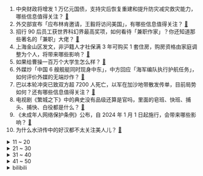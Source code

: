 1. 中央财政将增发 1 万亿元国债，支持灾后恢复重建和提升防灾减灾救灾能力，哪些信息值得关注？ [:link:](https://www.zhihu.com/question/627625890)
2. 外交部宣布「应布林肯邀请，王毅将访问美国」，有哪些信息值得关注？ [:link:](https://www.zhihu.com/question/627567057)
3. 招行 90 后员工获世界科幻界最高奖项，如何看待「兼职作家」？你还知道那些著名的「兼职」大佬？ [:link:](https://www.zhihu.com/question/627397035)
4. 上海金山区发文，非沪籍人才社保满 3 年可购买 1 套住房，购房资格由家庭调整为个人，将带来哪些影响？ [:link:](https://www.zhihu.com/question/627575317)
5. 如果给曹操一百万个大学生怎么样？ [:link:](https://www.zhihu.com/question/626619884)
6. 外媒炒「中国 6 艘舰艇同时现身中东」，中方回应「海军编队执行护航任务」，如何评价外媒的无端炒作？ [:link:](https://www.zhihu.com/question/627563598)
7. 巴以本轮冲突已致双方超 7200 人死亡，以军在加沙地带散发传单，目前局势如何？还有哪些信息值得关注？ [:link:](https://www.zhihu.com/question/627618010)
8. 电视剧《繁城之下》中的典史没有品级还算是官吗，里面的皂班、快班、捕头、捕快、白役都是什么？ [:link:](https://www.zhihu.com/question/627072276)
9. 《未成年人网络保护条例》公布，自 2024 年 1 月 1 日起施行，会带来哪些影响？ [:link:](https://www.zhihu.com/question/627583824)
10. 为什么水浒传中的好汉都不太关注美人儿？ [:link:](https://www.zhihu.com/question/340903482)
<details>
<summary>11 ~ 20</summary>

11. 《士兵突击》为什么袁朗第一次见面就看中许三多了？ [:link:](https://www.zhihu.com/question/615428207)
12. 职场上，怎么对待那些总是以领导口吻给自己安排工作的同事？ [:link:](https://www.zhihu.com/question/626857322)
13. 如何评价《原神》仆人「阿蕾奇诺」？ [:link:](https://www.zhihu.com/question/619652143)
14. 《繁城之下》结尾，曲三更知不知道师父杀了他的父亲？ [:link:](https://www.zhihu.com/question/627376130)
15. 如何看待多地对归国2年制研究型硕士留学生开放「定向选调」，这是否意味着对留学群体的优中选优？ [:link:](https://www.zhihu.com/question/627379241)
16. 全国房价比峰顶下降 16%，57 城连降3个月，如何看待此现象？未来房价会继续下跌吗？ [:link:](https://www.zhihu.com/question/627472229)
17. 提升自己最快的方式是什么？ [:link:](https://www.zhihu.com/question/625462407)
18. 如何评价大狸子切切里提及的 AR 眼镜雷鸟 Air2？搭配 JoyDock 能成为掌机最强拍档吗？ [:link:](https://www.zhihu.com/question/627591767)
19. 你愿意通过金钱还是更多体力去解决「家务型内耗」？愿意接受怎样的度？ [:link:](https://www.zhihu.com/question/626353925)
20. 巴勒斯坦卫生部表示，加沙地带医疗系统彻底崩溃，哪些信息值得关注？ [:link:](https://www.zhihu.com/question/627629472)
</details>
<details>
<summary>21 ~ 30</summary>

21. 《明日方舟》2023感谢庆典直播中透露了生息演算的消息，对此你有哪些期待? [:link:](https://www.zhihu.com/question/627314666)
22. 湖人球星詹姆斯表示「我现在能做到很多在上赛季季后赛中无法做到的事情」，你对他后续比赛有何期待？ [:link:](https://www.zhihu.com/question/627284253)
23. Steam 游戏《完蛋！我被美女包围了！》已上线，如何评价该游戏？ [:link:](https://www.zhihu.com/question/626646823)
24. 24 省公布经济三季报，山东、浙江等 13 个省份增速跑赢全国，如何看待这一数据？哪些信息值得关注？ [:link:](https://www.zhihu.com/question/627580060)
25. iPhone15系列全网大降价，如何看待今年天猫双十一iPhone价格能做到全网底价？ [:link:](https://www.zhihu.com/question/627554301)
26. 霉霉说地道中文视频爆火，背后 AI 工具 HeyGen 有哪些技术亮点？如何评价该工具？ [:link:](https://www.zhihu.com/question/627561224)
27. 有哪些推荐给小孩子（小学生）的历史读物？ [:link:](https://www.zhihu.com/question/387264341)
28. 如何看待瑞士轮第四轮对局中，LPL三支队伍均「无主动选边权」的结果，抽签规则是否合理？ [:link:](https://www.zhihu.com/question/627524238)
29. 人生中第一次面试失败，请问怎么平复心态？ [:link:](https://www.zhihu.com/question/487909490)
30. 网传高合汽车裁员20%，造车新势力们，现在到底难在哪？ [:link:](https://www.zhihu.com/question/627548362)
</details>
<details>
<summary>31 ~ 40</summary>

31. 电脑主板上为什么要安装纽扣电池？ [:link:](https://www.zhihu.com/question/486575856)
32. 考验一下网友的文笔，“成长犹如抽筋剥骨般疼痛”下一句怎么接？ [:link:](https://www.zhihu.com/question/620354806)
33. 星火认知大模型再升级！科大讯飞学习机 AI 辅学有哪些突出优势？ [:link:](https://www.zhihu.com/question/627446686)
34. 如何看待「李佳琦直播间时隔 43 天再次带货花西子」，这意味着什么？ [:link:](https://www.zhihu.com/question/627587141)
35. 你们平时都用什么牌子的面膜补水？ [:link:](https://www.zhihu.com/question/625278215)
36. 自主品牌混动技术到底能不能打？哪家强？ [:link:](https://www.zhihu.com/question/627530095)
37. 双十一有没有一出手就感觉「够酷炫」的火机推荐？ [:link:](https://www.zhihu.com/question/627311842)
38. 是微观世界的不确定性造成了宏观世界的不确定性吗？ [:link:](https://www.zhihu.com/question/621271335)
39. 秋季护肤到底是先补水还是先以油养肤？ [:link:](https://www.zhihu.com/question/625092461)
40. 求职过程中有哪些迹象能判断面试「凉了」？ [:link:](https://www.zhihu.com/question/622555859)
</details>
<details>
<summary>41 ~ 50</summary>

41. 4080跟着4090一起涨价大家怎么看？ [:link:](https://www.zhihu.com/question/626823232)
42. 在你的化妆包里最需要或者说最缺一不可的东西是什么？ [:link:](https://www.zhihu.com/question/625258348)
43. 每个人的智商是天生就已经确定了的吗？后天努力可以提高智商吗？ [:link:](https://www.zhihu.com/question/532028656)
44. 你怎么看“孩子不吃饭，饿一顿就好了”的做法？ [:link:](https://www.zhihu.com/question/626611666)
45. 抬头望望月亮，你在想什么？ [:link:](https://www.zhihu.com/question/624323363)
46. 不入耳蓝牙耳机当前这么火，会成为TWS耳机主流趋势，还是昙花一现? [:link:](https://www.zhihu.com/question/627361727)
47. 考研学校重要还是导师重要呢？ [:link:](https://www.zhihu.com/question/624525992)
48. 上科大到底是一个什么水平的学校? [:link:](https://www.zhihu.com/question/625355201)
49. 参考《原神》的历练点，想要跳过剧情的玩家可否用大世界探索的时间换取剧情跳过时间？ [:link:](https://www.zhihu.com/question/627341498)
50. 如何看待米哈游起诉游创工坊不正当竞争及著作权侵权？ [:link:](https://www.zhihu.com/question/627458384)
</details><details>
<summary>bilibili</summary>

</details>